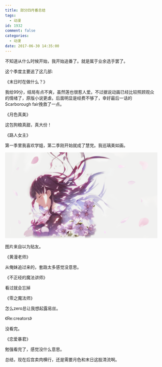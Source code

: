 ```yaml
---
title: 部分四月番总结
tags:
  - 动漫
id: 1932
comment: false
categories:
  - 动漫
date: 2017-06-30 14:35:00
---
```


不知道从什么时候开始，我开始追番了。就是属于业余选手罢了。

这个季度主要追了这几部:

《末日时在做什么？》

我给99分，结局有点不爽，虽然莲也很惹人爱。不过据说动画已经比较照顾观众的情绪了，原版小说更虐。后面明显是经费不够了，幸好最后一话的Scarborough fair挽救了一点。

《月色真美》

这包狗粮真甜，真大份！

<!--more-->

《路人女主》

第一季里我喜欢学姐，第二季刚开始就成了慧党。我巡璃美如画。

[![](e9-83-a8-e5-88-86-e5-9b-9b-e6-9c-88-e7-95-aa-e6-80-bb-e7-bb-93/cover.png)]()

图片来自以为贴友。

《黄漫老师》

从俺妹追过来的，套路太多感觉没意思。

《不正经的魔法讲师》

看过就会忘掉

《零之魔法师》

怎么zero总让我想起露易丝。

《Re:creators》

没看完。

《恋爱暴君》

勉强看完了，感觉没什么意思。

总结，现在后宫卖肉横行，还是需要月色和末日这股清流啊。